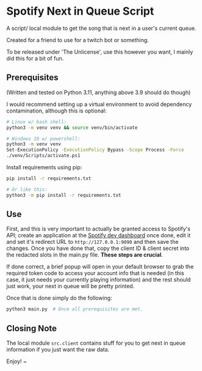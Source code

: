 # Spotify Next in Queue Script

A script/ local module to get the song that is next in a user's current queue.

Created for a friend to use for a twitch bot or something.

To be released under 'The Unlicense', use this however you want, I mainly did
this for a bit of fun.


## Prerequisites

(Written and tested on Python 3.11, anything above 3.9 should do though)

I would recommend setting up a virtual environment to avoid dependency
contamination, although this is optional:

```bash
# Linux w/ bash shell: 
python3 -m venv venv && source venv/bin/activate

# Windows 10 w/ powershell:
python3 -m venv venv
Set-ExecutionPolicy -ExecutionPolicy Bypass -Scope Process -Force
./venv/Scripts/activate.ps1
```

Install requirements using pip:

```bash
pip install -r requirements.txt

# Or like this:
python3 -m pip install -r requirements.txt
```


## Use

First, and this is very important to actually be granted access to Spotify's
API; create an application at the
[Spotify dev dashboard](https://developer.spotify.com/dashboard/applications)
once done, edit it and set it's redirect URL to `http://127.0.0.1:9090` and
then save the changes. Once you have done that, copy the client ID & client
secret into the redacted slots in the main.py file.
<b>These steps are crucial</b>.

If done correct, a brief popup will open in your default browser to grab the
required token code to access your account info that is needed
(in this case, it just needs your currently playing information) and the rest
should just work, your next in queue will be pretty printed.

Once that is done simply do the following:

```bash
python3 main.py  # Once all prerequisites are met.
```


## Closing Note

The local module `src.client` contains stuff for you to get next in queue
information if you just want the raw data.

Enjoy! ~
